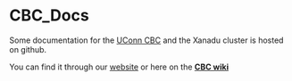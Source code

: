 # CBC_Docs
Some documentation for the [UConn CBC](https://bioinformatics.uconn.edu/) and the Xanadu cluster is hosted on github. 

You can find it through our [website](https://bioinformatics.uconn.edu/) or here on the [__CBC wiki__](https://github.com/CBC-UCONN/CBC_Docs/wiki)
